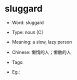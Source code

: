 # sluggard

- Word: sluggard

- Type: noun [C]
- Meaning: a slow, lazy person
- Chinese: 懒惰的人；懒散的人
- Tags: 
- Eg.: 

